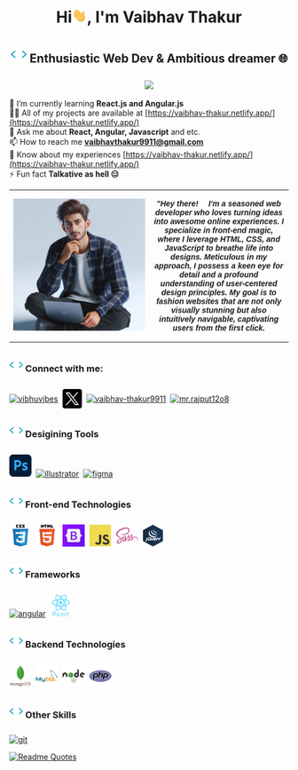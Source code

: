 <h1 align="center">Hi<img src="Hi.gif" style="width:27px; line-height:0;">, I'm Vaibhav Thakur</h1>
<h2 align="center" style="padding:5px 0 10px 0 "><img src="code.gif" alt="Front-end Technologies" style="width:30px"> Enthusiastic Web Dev & Ambitious dreamer 🌐</h2>

<p align="center">
  <a href="https://github.com/DenverCoder1/readme-typing-svg"><img src="https://readme-typing-svg.herokuapp.com?font=Time+New+Roman&color=%626cd2&size=25&center=true&vCenter=true&width=600&height=100&lines=Web+Developer;Graphic+Designer;Embracing+challenges+and+mastering+skills;Always+learning+new+things"></a>
</p>

🌱 I’m currently learning **React.js and Angular.js**
<br>
👨‍💻 All of my projects are available at [https://vaibhav-thakur.netlify.app/](https://vaibhav-thakur.netlify.app/)
<br>
💬 Ask me about **React, Angular, Javascript** and etc.
<br>
📫 How to reach me **vaibhavthakur9911@gmail.com**
<br>
📄 Know about my experiences [https://vaibhav-thakur.netlify.app/](https://vaibhav-thakur.netlify.app/)
<br>
⚡ Fun fact **Talkative as hell 😑**



<table style="width:100%; border:none;">
<tbody>
<tr>
<td style="max-width:300px; width:50% border:none;"><a href="https://vaibhav-thakur.netlify.app" target="_blank"><img src="vt.png" alt="Vaibhav Thakur"/></a></td>
<td style="width:50%; border:none;">
<p align="center" style="font-weight:600;font-style:italic;font-family: sans-serif">"Hey there! 👋 I'm a seasoned web developer who loves turning ideas into awesome online experiences. I specialize in front-end magic, where I leverage HTML, CSS, and JavaScript to breathe life into designs. Meticulous in my approach, I possess a keen eye for detail and a profound understanding of user-centered design principles. My goal is to fashion websites that are not only visually stunning but also intuitively navigable, captivating users from the first click.</p></td>
</tr>
</tbody>
</table>

<!-- ![Vaibhav's GitHub stats](https://github-readme-stats.vercel.app/api?username=vibhuthakur9911&show_icons=true) -->

<h3 align="left"  style="padding:5px 0 10px 0 "><img src="code.gif" alt="Front-end Technologies" style="width:25px"> Connect with me:</h3>
<p align="left">
<a href="https://dev.to/vibhuvibes" target="blank"><img align="center" src="https://raw.githubusercontent.com/rahuldkjain/github-profile-readme-generator/master/src/images/icons/Social/devto.svg" alt="vibhuvibes" height="auto" width="35" /></a> 
<a href="https://twitter.com/vibhuvibes" target="blank"><img align="center" src="x.png" alt="vibhuvibes" height="auto" width="35" /></a> 
<a href="https://linkedin.com/in/vaibhav-thakur9911" target="blank"><img align="center" src="https://raw.githubusercontent.com/rahuldkjain/github-profile-readme-generator/master/src/images/icons/Social/linked-in-alt.svg" alt="vaibhav-thakur9911" height="auto" width="35" /></a>  
<a href="https://instagram.com/mr.rajput12o8" target="blank"><img align="center" src="https://raw.githubusercontent.com/rahuldkjain/github-profile-readme-generator/master/src/images/icons/Social/instagram.svg" alt="mr.rajput12o8" height="auto" width="35" /></a>
</p>


<h3 align="left" style="padding:5px 0 10px 0 "><img src="code.gif" alt="Front-end Technologies" style="width:25px"> Desigining Tools</h3>


<p align="left"> <a href="" target="_blank" rel="noreferrer"> <img src="Adobe_Photoshop_CC_icon.svg.png" alt="Photoshop" width="40" height="40"/></a> 
<a href="https://www.adobe.com/in/products/illustrator.html" target="_blank" rel="noreferrer"> <img src="https://www.vectorlogo.zone/logos/adobe_illustrator/adobe_illustrator-icon.svg" alt="illustrator" width="40" height="40"/></a> 
<a href="https://www.figma.com/" target="_blank" rel="noreferrer"> <img src="https://www.vectorlogo.zone/logos/figma/figma-icon.svg" alt="figma" width="40" height="40"/></a></p>
<h3 align="left" style="padding:5px 0 10px 0 "><img src="code.gif" alt="Front-end Technologies" style="width:25px"> Front-end Technologies</h3>


<p align="left">
<a href="https://www.w3schools.com/css/" target="_blank" rel="noreferrer"> <img src="https://raw.githubusercontent.com/devicons/devicon/master/icons/css3/css3-original-wordmark.svg" alt="css3" width="40" height="40"/></a> 
<a href="https://www.w3.org/html/" target="_blank" rel="noreferrer"> <img src="https://raw.githubusercontent.com/devicons/devicon/master/icons/html5/html5-original-wordmark.svg" alt="html5" width="40" height="40"/></a> 
 <a href="https://getbootstrap.com" target="_blank" rel="noreferrer"> <img src="bootstrap.png" alt="bootstrap" width="40" height="40"/></a> 
<a href="https://developer.mozilla.org/en-US/docs/Web/JavaScript" target="_blank" rel="noreferrer"> <img src="https://raw.githubusercontent.com/devicons/devicon/master/icons/javascript/javascript-original.svg" alt="javascript" width="40" height="40"/></a> 
<a href="https://sass-lang.com" target="_blank" rel="noreferrer"> <img src="https://raw.githubusercontent.com/devicons/devicon/master/icons/sass/sass-original.svg" alt="sass" width="40" height="40"/></a> 
<a href="" target="_blank" rel="noreferrer"> <img src="jquery.png" alt="Jquery" width="40" height="40"/> </a>
</p>
<h3 align="left" style="padding:5px 0 10px 0 "><img src="code.gif" alt="Front-end Technologies" style="width:25px"> Frameworks </h3>

<p align="left"> <a href="https://angular.io" target="_blank" rel="noreferrer"> <img src="https://angular.io/assets/images/logos/angular/angular.svg" alt="angular" width="40" height="40"/></a> 
<a href="https://reactjs.org/" target="_blank" rel="noreferrer"> <img src="https://raw.githubusercontent.com/devicons/devicon/master/icons/react/react-original-wordmark.svg" alt="react" width="40" height="40"/> </a> </p>
<h3 align="left" style="padding:5px 0 10px 0 "><img src="code.gif" alt="Front-end Technologies" style="width:25px"> Backend Technologies</h3>

<p align="left"> <a href="https://www.mongodb.com/" target="_blank" rel="noreferrer"> <img src="https://raw.githubusercontent.com/devicons/devicon/master/icons/mongodb/mongodb-original-wordmark.svg" alt="mongodb" width="40" height="40"/></a> 
<a href="https://www.mysql.com/" target="_blank" rel="noreferrer"> <img src="https://raw.githubusercontent.com/devicons/devicon/master/icons/mysql/mysql-original-wordmark.svg" alt="mysql" width="40" height="40"/></a> 
<a href="https://nodejs.org" target="_blank" rel="noreferrer"> <img src="https://raw.githubusercontent.com/devicons/devicon/master/icons/nodejs/nodejs-original-wordmark.svg" alt="nodejs" width="40" height="40"/></a> 
<a href="https://www.php.net" target="_blank" rel="noreferrer"> <img src="https://raw.githubusercontent.com/devicons/devicon/master/icons/php/php-original.svg" alt="php" width="40" height="40"/> </a></p>

<h3 align="left" style="padding:5px 0 10px 0 "><img src="code.gif" alt="Front-end Technologies" style="width:25px"> Other Skills</h3>

<p align="left" > <a href="https://git-scm.com/" target="_blank" rel="noreferrer"> <img src="https://www.vectorlogo.zone/logos/git-scm/git-scm-icon.svg" alt="git" width="40" height="40"/> </a></p>

[![Readme Quotes](https://quotes-github-readme.vercel.app/api?type=horizontal&theme=tokyonight&animation=grow_out_in&quoteCategory=tech)](https://github.com/piyushsuthar/github-readme-quotes)

